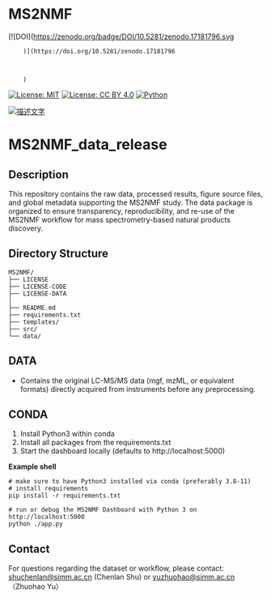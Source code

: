 # MS2NMF

[![DOI](https://zenodo.org/badge/DOI/10.5281/zenodo.17181796.svg
        
        
        
        )](https://doi.org/10.5281/zenodo.17181796
        
        
        
        )
[![License: MIT](https://img.shields.io/badge/License-MIT-green.svg)](LICENSE)
[![License: CC BY 4.0](https://img.shields.io/badge/License-CC%20BY%204.0-lightgrey.svg)](https://creativecommons.org/licenses/by/4.0/)
[![Python](https://img.shields.io/badge/python-3.11-blue.svg)]()


[![描述文字](https://imgtu.com/uploads/0qfrkip8/t-20250923094948.webp)](https://imgtu.com/upload/0qfrkip8/20250923094948)

MS2NMF_data_release
===================

Description
-----------
This repository contains the raw data, processed results, figure source files, 
and global metadata supporting the MS2NMF study. The data package is organized 
to ensure transparency, reproducibility, and re-use of the MS2NMF workflow 
for mass spectrometry-based natural products discovery.

## Directory Structure

```plaintext
MS2NMF/
├── LICENSE          
├── LICENSE-CODE     
├── LICENSE-DATA     
│
├── README.md       
├── requirements.txt
├── templates/
├── src/             
└── data/            
``` 

## DATA
   - Contains the original LC-MS/MS data (mgf, mzML, or equivalent formats) 
     directly acquired from instruments before any preprocessing.

## CONDA
1. Install Python3 within conda
2. Install all packages from the requirements.txt
3. Start the dashboard locally (defaults to http://localhost:5000)

**Example shell**
```shell
# make sure to have Python3 installed via conda (preferably 3.8-11)
# install requirements
pip install -r requirements.txt

# run or debug the MS2NMF Dashboard with Python 3 on http://localhost:5000
python ./app.py
```

Contact
-------
For questions regarding the dataset or workflow, please contact:
shuchenlan@simm.ac.cn  (Chenlan Shu) or yuzhuohao@simm.ac.cn （Zhuohao Yu）





